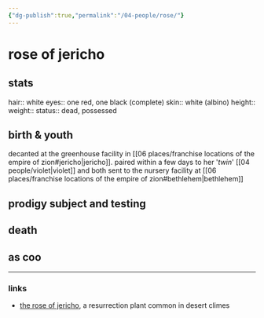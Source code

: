 ```yaml
---
{"dg-publish":true,"permalink":"/04-people/rose/"}
---
```


# rose of jericho

## stats
hair:: white
eyes:: one red, one black (complete)
skin:: white (albino)
height::
weight::
status:: dead, possessed
## birth & youth
decanted at the greenhouse facility in [[06 places/franchise locations of the empire of zion#jericho\|jericho]]. paired within a few days to her '*twin*' [[04 people/violet\|violet]] and both sent to the nursery facility at [[06 places/franchise locations of the empire of zion#bethlehem\|bethlehem]]

## prodigy subject and testing


## death


## as coo



---
### links
- [the rose of jericho](https://www.britannica.com/plant/rose-of-Jericho), a resurrection plant common in desert climes